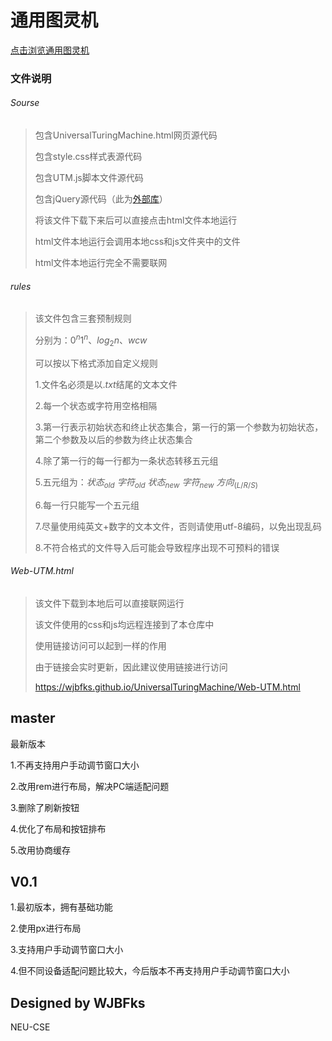 # 通用图灵机

[点击浏览通用图灵机](https://wjbfks.github.io/UniversalTuringMachine/Web-UTM.html)

### 文件说明

###### Sourse

> 包含UniversalTuringMachine.html网页源代码
>
> 包含style.css样式表源代码
>
> 包含UTM.js脚本文件源代码
>
> 包含jQuery源代码（此为[外部库](https://code.jquery.com/jquery-3.5.1.min.js)）
>
> 将该文件下载下来后可以直接点击html文件本地运行
>
> html文件本地运行会调用本地css和js文件夹中的文件
>
> html文件本地运行完全不需要联网

###### rules

> 该文件包含三套预制规则
>
> 分别为：$0^n1^n$、$log_2n$、$wcw$
>
> 可以按以下格式添加自定义规则
>
> 1.文件名必须是以$.txt$结尾的文本文件
>
> 2.每一个状态或字符用空格相隔
>
> 3.第一行表示初始状态和终止状态集合，第一行的第一个参数为初始状态，第二个参数及以后的参数为终止状态集合
>
> 4.除了第一行的每一行都为一条状态转移五元组
>
> 5.五元组为：$状态_{old}$  $字符_{old}$  $状态_{new}$  $字符_{new}$  $方向_{(L/R/S)}$
>
> 6.每一行只能写一个五元组
>
> 7.尽量使用纯英文+数字的文本文件，否则请使用utf-8编码，以免出现乱码
>
> 8.不符合格式的文件导入后可能会导致程序出现不可预料的错误

###### Web-UTM.html

> 该文件下载到本地后可以直接联网运行
>
> 该文件使用的css和js均远程连接到了本仓库中
>
> 使用链接访问可以起到一样的作用
>
> 由于链接会实时更新，因此建议使用链接进行访问
>
> https://wjbfks.github.io/UniversalTuringMachine/Web-UTM.html

## master

最新版本

1.不再支持用户手动调节窗口大小

2.改用rem进行布局，解决PC端适配问题

3.删除了刷新按钮

4.优化了布局和按钮排布

5.改用协商缓存

## V0.1

1.最初版本，拥有基础功能

2.使用px进行布局

3.支持用户手动调节窗口大小

4.但不同设备适配问题比较大，今后版本不再支持用户手动调节窗口大小

## Designed by WJBFks

NEU-CSE
